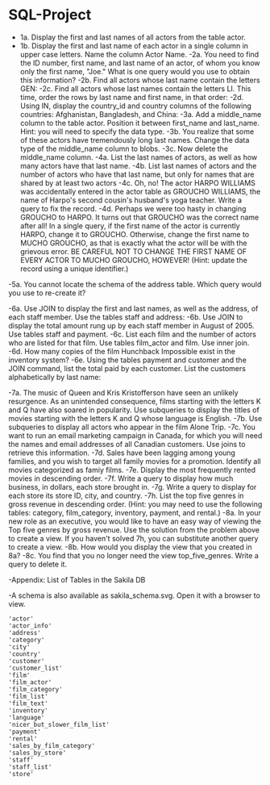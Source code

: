 # SQL-Project

- 1a. Display the first and last names of all actors from the table actor. 
- 1b. Display the first and last name of each actor in a single column in upper case letters. Name the column Actor Name. 
-2a. You need to find the ID number, first name, and last name of an actor, of whom you know only the first name, "Joe." What is one query would you use to obtain this information?
-2b. Find all actors whose last name contain the letters GEN:
-2c. Find all actors whose last names contain the letters LI. This time, order the rows by last name and first name, in that order:
-2d. Using IN, display the country_id and country columns of the following countries: Afghanistan, Bangladesh, and China:
-3a. Add a middle_name column to the table actor. Position it between first_name and last_name. Hint: you will need to specify the data type.
-3b. You realize that some of these actors have tremendously long last names. Change the data type of the middle_name column to blobs.
-3c. Now delete the middle_name column.
-4a. List the last names of actors, as well as how many actors have that last name.
-4b. List last names of actors and the number of actors who have that last name, but only for names that are shared by at least two actors
-4c. Oh, no! The actor HARPO WILLIAMS was accidentally entered in the actor table as GROUCHO WILLIAMS, the name of Harpo's second cousin's husband's yoga teacher. Write a query to fix the record.
-4d. Perhaps we were too hasty in changing GROUCHO to HARPO. It turns out that GROUCHO was the correct name after all! In a single query, if the first name of the actor is currently HARPO, change it to GROUCHO. Otherwise, change the first name to MUCHO GROUCHO, as that is exactly what the actor will be with the grievous error. BE CAREFUL NOT TO CHANGE THE FIRST NAME OF EVERY ACTOR TO MUCHO GROUCHO, HOWEVER! (Hint: update the record using a unique identifier.)

-5a. You cannot locate the schema of the address table. Which query would you use to re-create it?

-6a. Use JOIN to display the first and last names, as well as the address, of each staff member. Use the tables staff and address:
-6b. Use JOIN to display the total amount rung up by each staff member in August of 2005. Use tables staff and payment. 
-6c. List each film and the number of actors who are listed for that film. Use tables film_actor and film. Use inner join.
-6d. How many copies of the film Hunchback Impossible exist in the inventory system?
-6e. Using the tables payment and customer and the JOIN command, list the total paid by each customer. List the customers alphabetically by last name:

-7a. The music of Queen and Kris Kristofferson have seen an unlikely resurgence. As an unintended consequence, films starting with the letters K and Q have also soared in popularity. Use subqueries to display the titles of movies starting with the letters K and Q whose language is English. 
-7b. Use subqueries to display all actors who appear in the film Alone Trip.
-7c. You want to run an email marketing campaign in Canada, for which you will need the names and email addresses of all Canadian customers. Use joins to retrieve this information.
-7d. Sales have been lagging among young families, and you wish to target all family movies for a promotion. Identify all movies categorized as famiy films.
-7e. Display the most frequently rented movies in descending order.
-7f. Write a query to display how much business, in dollars, each store brought in.
-7g. Write a query to display for each store its store ID, city, and country.
-7h. List the top five genres in gross revenue in descending order. (Hint: you may need to use the following tables: category, film_category, inventory, payment, and rental.)
-8a. In your new role as an executive, you would like to have an easy way of viewing the Top five genres by gross revenue. Use the solution from the problem above to create a view. If you haven't solved 7h, you can substitute another query to create a view.
-8b. How would you display the view that you created in 8a?
-8c. You find that you no longer need the view top_five_genres. Write a query to delete it.



-Appendix: List of Tables in the Sakila DB


-A schema is also available as sakila_schema.svg. Open it with a browser to view.


    'actor'
    'actor_info'
    'address'
    'category'
    'city'
    'country'
    'customer'
    'customer_list'
    'film'
    'film_actor'
    'film_category'
    'film_list'
    'film_text'
    'inventory'
    'language'
    'nicer_but_slower_film_list'
    'payment'
    'rental'
    'sales_by_film_category'
    'sales_by_store'
    'staff'
    'staff_list'
    'store'
